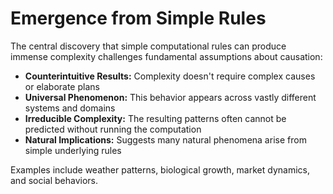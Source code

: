 # Emergence from Simple Rules

The central discovery that simple computational rules can produce immense complexity challenges fundamental assumptions about causation:

- **Counterintuitive Results:** Complexity doesn't require complex causes or elaborate plans
- **Universal Phenomenon:** This behavior appears across vastly different systems and domains
- **Irreducible Complexity:** The resulting patterns often cannot be predicted without running the computation
- **Natural Implications:** Suggests many natural phenomena arise from simple underlying rules

Examples include weather patterns, biological growth, market dynamics, and social behaviors.